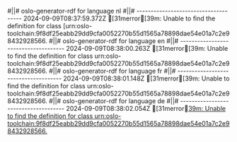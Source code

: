 #||# oslo-generator-rdf for language nl
#||# -------------------------------------
2024-09-09T08:37:59.372Z [31merror[39m: Unable to find the definition for class [urn:oslo-toolchain:9f8df25eabb29dd9cfa0052270b55d1565a78898dae54e01a7c2e98432928566.
#||# oslo-generator-rdf for language en
#||# -------------------------------------
2024-09-09T08:38:00.263Z [31merror[39m: Unable to find the definition for class urn:oslo-toolchain:9f8df25eabb29dd9cfa0052270b55d1565a78898dae54e01a7c2e98432928566.
#||# oslo-generator-rdf for language fr
#||# -------------------------------------
2024-09-09T08:38:01.148Z [31merror[39m: Unable to find the definition for class urn:oslo-toolchain:9f8df25eabb29dd9cfa0052270b55d1565a78898dae54e01a7c2e98432928566.
#||# oslo-generator-rdf for language de
#||# -------------------------------------
2024-09-09T08:38:02.054Z [31merror[39m: Unable to find the definition for class urn:oslo-toolchain:9f8df25eabb29dd9cfa0052270b55d1565a78898dae54e01a7c2e98432928566.
](tmp/workspace/report4/doc/vocabularium/cultuur-en-jeugd/infrastructuur/kandidaatstandaard/2022-03-21/all-cultuurenjeugdinfrastructuur-voc.jsonld#L0)
